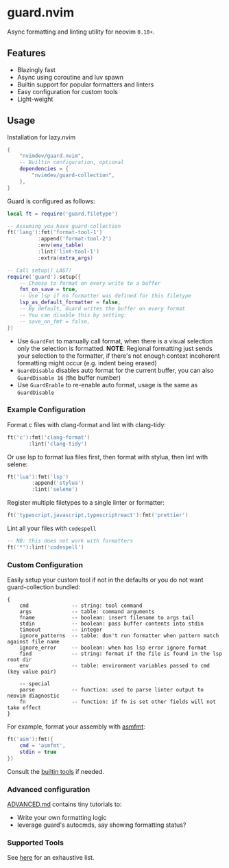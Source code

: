 # guard.nvim

Async formatting and linting utility for neovim `0.10+`.

## Features

- Blazingly fast
- Async using coroutine and luv spawn
- Builtin support for popular formatters and linters
- Easy configuration for custom tools
- Light-weight

## Usage

Installation for lazy.nvim

```lua
{
    "nvimdev/guard.nvim",
    -- Builtin configuration, optional
    dependencies = {
        "nvimdev/guard-collection",
    },
}
```

Guard is configured as follows:

```lua
local ft = require('guard.filetype')

-- Assuming you have guard-collection
ft('lang'):fmt('format-tool-1')
          :append('format-tool-2')
          :env(env_table)
          :lint('lint-tool-1')
          :extra(extra_args)

-- Call setup() LAST!
require('guard').setup({
    -- Choose to format on every write to a buffer
    fmt_on_save = true,
    -- Use lsp if no formatter was defined for this filetype
    lsp_as_default_formatter = false,
    -- By default, Guard writes the buffer on every format
    -- You can disable this by setting:
    -- save_on_fmt = false,
})
```

- Use `GuardFmt` to manually call format, when there is a visual selection only the selection is formatted. **NOTE**: Regional formatting just sends your selection to the formatter, if there's not enough context incoherent formatting might occur (e.g. indent being erased)
- `GuardDisable` disables auto format for the current buffer, you can also `GuardDisable 16` (the buffer number)
- Use `GuardEnable` to re-enable auto format, usage is the same as `GuardDisable`

### Example Configuration

Format c files with clang-format and lint with clang-tidy:

```lua
ft('c'):fmt('clang-format')
       :lint('clang-tidy')
```

Or use lsp to format lua files first, then format with stylua, then lint with selene:

```lua
ft('lua'):fmt('lsp')
        :append('stylua')
        :lint('selene')
```

Register multiple filetypes to a single linter or formatter:

```lua
ft('typescript,javascript,typescriptreact'):fmt('prettier')
```

Lint all your files with `codespell`

```lua
-- NB: this does not work with formatters
ft('*'):lint('codespell')
```

### Custom Configuration

Easily setup your custom tool if not in the defaults or you do not want guard-collection bundled:

```
{
    cmd              -- string: tool command
    args             -- table: command arguments
    fname            -- boolean: insert filename to args tail
    stdin            -- boolean: pass buffer contents into stdin
    timeout          -- integer
    ignore_patterns  -- table: don't run formatter when pattern match against file name
    ignore_error     -- boolean: when has lsp error ignore format
    find             -- string: format if the file is found in the lsp root dir
    env              -- table: environment variables passed to cmd (key value pair)

    -- special
    parse            -- function: used to parse linter output to neovim diagnostic
    fn               -- function: if fn is set other fields will not take effect
}
```

For example, format your assembly with [asmfmt](https://github.com/klauspost/asmfmt):

```lua
ft('asm'):fmt({
    cmd = 'asmfmt',
    stdin = true
})
```

Consult the [builtin tools](https://github.com/nvimdev/guard-collection/tree/main/lua/guard-collection) if needed.

### Advanced configuration

[ADVANCED.md](https://github.com/nvimdev/guard.nvim/blob/main/ADVANCED.md) contains tiny tutorials to:

- Write your own formatting logic
- leverage guard's autocmds, say showing formatting status?

### Supported Tools

See [here](https://github.com/nvimdev/guard-collection) for an exhaustive list.
